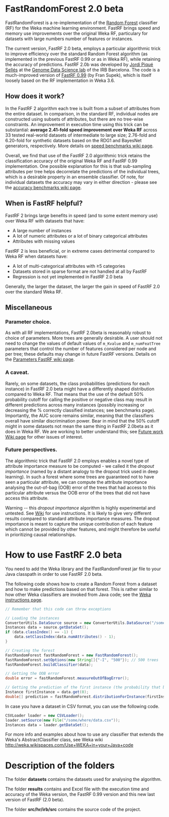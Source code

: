 # FastRandomForest 2.0 beta

FastRandomForest is a re-implementation of the [Random Forest](https://www.stat.berkeley.edu/~breiman/RandomForests/cc_home.htm) classifier (RF) for the Weka machine learning environment. FastRF brings speed and memory use improvements over the original Weka RF, particulary for datasets with large numbers number of features or instances.

The current version, FastRF 2.0 beta, employs a particular algorithmic trick to improve efficiency over the standard Random Forest algorithm (as implemented in the previous FastRF 0.99 or as in Weka RF), while retaining the accuracy of predictions.
FastRF 2.0b was developed by [Jordi Piqué Sellés](https://www.linkedin.com/in/jordi-piqu%C3%A9-sell%C3%A9s-8b84baa5/) at the [Genome Data Science lab](https://www.irbbarcelona.org/en/research/genome-data-science) of the IRB Barcelona. The code is a much-improved version of [FastRF 0.99](https://code.google.com/archive/p/fast-random-forest/) (by Fran Supek), which is itself loosely based on the RF implementation in Weka 3.6.


## How does it work?
In the FastRF 2 algorithm each tree is built from a subset of attributes from the entire dataset.  In comparison, in the standard RF, individual nodes are constructed using subsets of attributes, but there are no tree-wise constraints.  An improvement in execution time using this trick can be substantial: **average 2.41-fold speed improvement over Weka RF** across 33 tested real-world datasets of intermediate to large size; 2.76-fold and 6.20-fold for synthetic datasets based on the RDG1 and BayesNet generators, respectively. More details on [speed benchmarks wiki page](https://github.com/jordipiqueselles/FastRandomForest/wiki/FastRF-accuracy-and-speed-benchmarks). 

Overall, we find that use of the FastRF 2.0 algorithmic trick retains the classification accuracy of the original Weka RF and FastRF 0.99 implementation.  One possible explanation for this is that sub-sampling attributes per tree helps decorrelate the predictions of the individual trees, which is a desirable property in an ensemble classifier.  Of note, for individual datasets the accuracy may vary in either direction - please see the [accuracy benchmarks wiki page](https://github.com/jordipiqueselles/FastRandomForest/wiki/FastRF-accuracy-and-speed-benchmarks).

## When is FastRF helpful?

FastRF 2 brings large benefits in speed (and to some extent memory use) over Weka RF with datasets that have:
*	A large number of instances
*	A lot of numeric attributes or a lot of binary categorical attributes
*	Attributes with missing values

FastRF 2 is less beneficial, or in extreme cases detrimental compared to Weka RF when datasets have:
*	A lot of multi-categorical attributes with ≥5 categories
*	Datasets stored in sparse format are not handled at all by FastRF
*	Regression is not yet implemented in FastRF 2.0 beta

Generally, the larger the dataset, the larger the gain in speed of FastRF 2.0 over the standard Weka RF.

## Miscellaneous 

### Parameter choice.
As with all RF implementations, FastRF 2.0beta is reasonably robust to choice of parameters.  More trees are generally desirable.  A user should not need to change the values of default values of `m_Kvalue` and `m_numFeatTree` parameters that control the number of features considered per node and per tree; these defaults may change in future FastRF versions. Details on the [Parameters FastRF wiki page](https://github.com/jordipiqueselles/FastRandomForest/wiki/Important-FastRF-Parameters).

### A caveat. 
Rarely, on some datasets, the class probabilities (predictions for each instance) in FastRF 2.0 beta might have a differently shaped distribution compared to Weka RF. That means that the use of the default 50% probability cutoff for calling the positive or negative class may result in different predictions across many instances (possibly increasing or decreasing the % correctly classified instances; see benchmarks page). Importantly, the AUC score remains similar, meaning that the classifiers overall have similar discrimination power. Bear in mind that the 50% cutoff might in some datasets not mean the same thing in FastRF 2.0beta as it does in Weka RF. We are working to better understand this; see [Future work Wiki page](https://github.com/jordipiqueselles/FastRandomForest/wiki/Future-work-on-FastRF) for other issues of interest.

### Future perspectives.
The algorithmic trick that FastRF 2.0 employs enables a novel type of attribute importance measure to be computed - we called it the _dropout importance_ (named by a distant analogy to the dropout trick used in deep learning). In such a forest where some trees are guaranteed not to have seen a particular attribute, we can compute the attribute importance analysing the out-of-bag (OOB) error of the trees that had access to this particular attribute versus the OOB error of the trees that did not have access this attribute.  

Warning -- this _dropout importance_ algorithm is highly experimental and untested. See [Wiki](https://github.com/jordipiqueselles/FastRandomForest/wiki/How-is-FastRF-implemented%3F) for use instructions. It is likely to give very different results compared to standard attribute importance measures.  The dropout importance is meant to capture the unique contribution of each feature which cannot be provided by other features, and might therefore be useful in prioritizing causal relationships.


# How to use FastRF 2.0 beta

You need to add the Weka library and the FastRandomForest jar file to your Java classpath in order to use FastRF 2.0 beta.

The following code shows how to create a Random Forest from a dataset and how to make predictions based on that forest.  This is rather similar to how other Weka classifiers are invoked from Java code; see the [Weka instructions page](http://weka.wikispaces.com/Use+WEKA+in+your+Java+code).


```java
// Remember that this code can throw exceptions

// Loading the instances
ConverterUtils.DataSource source = new ConverterUtils.DataSource("/some/where/data.arff");
Instances data = source.getDataSet();
if (data.classIndex() == -1) {
    data.setClassIndex(data.numAttributes() - 1);
}

// Creating the forest
FastRandomForest fastRandomForest = new FastRandomForest();
fastRandomForest.setOptions(new String[]{"-I", "500"}); // 500 trees
fastRandomForest.buildClassifier(data);

// Getting the OOB error
double error = fastRandomForest.measureOutOfBagError();

// Getting the prediction of the first instance (the probability that belongs to a certain class)
Instance firstInstance = data.get(0);
double[] prediction = fastRandomForest.distributionForInstance(firstInstance);
```

In case you have a dataset in CSV format, you can use the following code.

```java
CSVLoader loader = new CSVLoader();
loader.setSource(new File("/some/where/data.csv"));
Instances data = loader.getDataSet();
```

For more info and examples about how to use any classifier that extends the Weka's AbstractClassifier class, see Weka wiki http://weka.wikispaces.com/Use+WEKA+in+your+Java+code 


# Description of the folders

The folder **datasets** contains the datasets used for analysing the algorithm.

The folder **results** contains and Excel file with the execution time and accuracy of the Weka version, 
the FastRF 0.99 version and this new last version of FastRF (2.0 beta).

The folder **src/hr/irb/src** contains the source code of the project.


